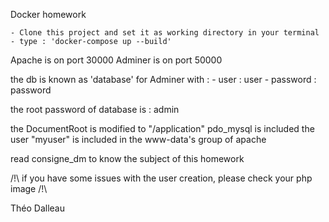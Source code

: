 Docker homework

	- Clone this project and set it as working directory in your terminal
	- type : 'docker-compose up --build'
	
Apache is on port 30000
Adminer is on port 50000

the db is known as 'database' for Adminer with :
	- user : user
	- password : password
	
the root password of database is : admin

the DocumentRoot is modified to "/application"
pdo_mysql is included
the user "myuser" is included in the www-data's group of apache

read consigne_dm to know the subject of this homework

/!\ if you have some issues with the user creation, please check your php image /!\


Théo Dalleau
